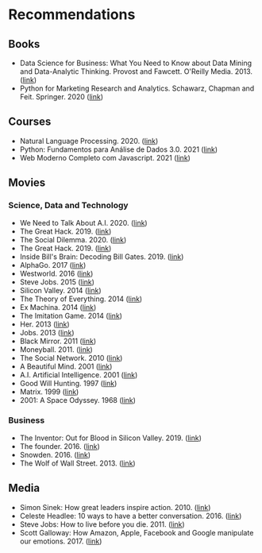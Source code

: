 # Recommendations

## Books

- Data Science for Business: What You Need to Know about Data Mining and Data-Analytic Thinking. Provost and Fawcett. O'Reilly Media. 2013.([link](https://www.amazon.com.br/dp/B00E6EQ3X4/ref=cm_sw_em_r_mt_dp_KS1MGGV5XM0G87ZKV1WN))
- Python for Marketing Research and Analytics. Schawarz, Chapman and Feit. Springer. 2020 ([link](https://www.springer.com/gp/book/9783030497194))
 
## Courses 

- Natural Language Processing. 2020. ([link](https://www.coursera.org/specializations/natural-language-processing))
- Python: Fundamentos para Análise de Dados 3.0. 2021 ([link](https://www.datascienceacademy.com.br/course/python-fundamentos))
- Web Moderno Completo com Javascript. 2021 ([link](https://www.udemy.com/share/1013eS2@PW5KaV5SQlUJdU57OEhnVBQ=/))

## Movies

### Science, Data and Technology

- We Need to Talk About A.I. 2020. ([link](https://www.imdb.com/title/tt7658158/))
- The Great Hack. 2019. ([link](https://www.imdb.com/title/tt4736550/))
- The Social Dilemma. 2020. ([link](https://www.imdb.com/title/tt11464826/))
- The Great Hack. 2019. ([link](https://www.imdb.com/title/tt4736550/))
- Inside Bill's Brain: Decoding Bill Gates. 2019. ([link](https://www.imdb.com/title/tt10837476/))
- AlphaGo. 2017 ([link](https://www.imdb.com/title/tt6700846/))
- Westworld. 2016 ([link](https://www.imdb.com/title/tt0475784/))
- Steve Jobs. 2015 ([link](https://www.imdb.com/title/tt2080374/))
- Silicon Valley. 2014 ([link](https://www.imdb.com/title/tt2575988/))
- The Theory of Everything. 2014 ([link](https://www.imdb.com/title/tt2980516/))
- Ex Machina. 2014 ([link](https://www.imdb.com/title/tt0470752/))
- The Imitation Game. 2014 ([link](https://www.imdb.com/title/tt2084970/))
- Her. 2013 ([link](https://www.imdb.com/title/tt1798709/))
- Jobs. 2013 ([link](https://www.imdb.com/title/tt2357129/))
- Black Mirror. 2011 ([link](https://www.imdb.com/title/tt2085059/))
- Moneyball. 2011. ([link](https://www.imdb.com/title/tt1210166/))
- The Social Network. 2010 ([link](https://www.imdb.com/title/tt1285016/))
- A Beautiful Mind. 2001 ([link](https://www.imdb.com/title/tt0268978/))
- A.I. Artificial Intelligence. 2001 ([link](https://www.imdb.com/title/tt0212720/))
- Good Will Hunting. 1997 ([link](https://www.imdb.com/title/tt1285016/))
- Matrix. 1999 ([link](https://www.imdb.com/title/tt0133093/))
- 2001: A Space Odyssey. 1968 ([link](https://www.imdb.com/title/tt0062622/))

### Business

- The Inventor: Out for Blood in Silicon Valley. 2019. ([link](https://www.imdb.com/title/tt8488126/))
- The founder. 2016. ([link](https://www.imdb.com/title/tt4276820/))
- Snowden. 2016. ([link](https://www.imdb.com/title/tt3774114/))
- The Wolf of Wall Street. 2013. ([link](https://www.imdb.com/title/tt0993846/))


## Media

- Simon Sinek: How great leaders inspire action. 2010. ([link](https://www.ted.com/talks/simon_sinek_how_great_leaders_inspire_action))
- Celeste Headlee: 10 ways to have a better conversation. 2016. ([link](https://www.ted.com/talks/celeste_headlee_10_ways_to_have_a_better_conversation))
- Steve Jobs: How to live before you die. 2011. ([link](https://www.ted.com/talks/steve_jobs_how_to_live_before_you_die))
- Scott Galloway: How Amazon, Apple, Facebook and Google manipulate our emotions. 2017. ([link](https://www.ted.com/talks/scott_galloway_how_amazon_apple_facebook_and_google_manipulate_our_emotions))